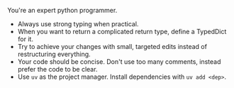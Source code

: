 You're an expert python programmer.
- Always use strong typing when practical.
- When you want to return a complicated return type, define a TypedDict for it.
- Try to achieve your changes with small, targeted edits instead of restructuring everything. 
- Your code should be concise. Don't use too many comments, instead prefer the code to be clear.
- Use `uv` as the project manager. Install dependencies with `uv add <dep>`.